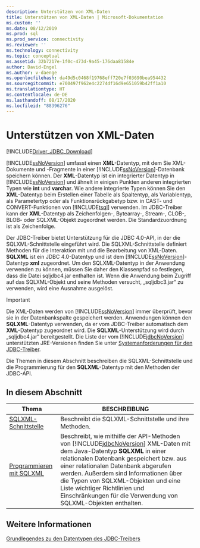 ```yaml
---
description: Unterstützen von XML-Daten
title: Unterstützen von XML-Daten | Microsoft-Dokumentation
ms.custom: ''
ms.date: 08/12/2019
ms.prod: sql
ms.prod_service: connectivity
ms.reviewer: ''
ms.technology: connectivity
ms.topic: conceptual
ms.assetid: 32b7217e-1f0c-473d-9a45-176daa81584e
author: David-Engel
ms.author: v-daenge
ms.openlocfilehash: da49d5c0468f19768eff720e7f03690bea954432
ms.sourcegitcommit: e700497f962e4c2274df16d9e651059b42ff1a10
ms.translationtype: HT
ms.contentlocale: de-DE
ms.lasthandoff: 08/17/2020
ms.locfileid: "88396276"
---
```

# <a name="supporting-xml-data"></a>Unterstützen von XML-Daten
[!INCLUDE[Driver_JDBC_Download](../../includes/driver_jdbc_download.md)]

  [!INCLUDE[ssNoVersion](../../includes/ssnoversion-md.md)] umfasst einen **XML**-Datentyp, mit dem Sie XML-Dokumente und -Fragmente in einer [!INCLUDE[ssNoVersion](../../includes/ssnoversion-md.md)]-Datenbank speichern können. Der **XML**-Datentyp ist ein integrierter Datentyp in [!INCLUDE[ssNoVersion](../../includes/ssnoversion-md.md)] und ähnelt in einigen Punkten anderen integrierten Typen wie **int** und **varchar**. Wie andere integrierte Typen können Sie den **XML**-Datentyp beim Erstellen einer Tabelle als Spaltentyp, als Variablentyp, als Parametertyp oder als Funktionsrückgabetyp bzw. in CAST- und CONVERT-Funktionen von [!INCLUDE[tsql](../../includes/tsql-md.md)] verwenden. Im JDBC-Treiber kann der **XML**-Datentyp als Zeichenfolgen-, Bytearray-, Stream-, CLOB-, BLOB- oder SQLXML-Objekt zugeordnet werden. Die Standardzuordnung ist als Zeichenfolge.  
  
 Der JDBC-Treiber bietet Unterstützung für die JDBC 4.0-API, in der die SQLXML-Schnittstelle eingeführt wird. Die SQLXML-Schnittstelle definiert Methoden für die Interaktion mit und die Bearbeitung von XML-Daten. **SQLXML** ist ein JDBC 4.0-Datentyp und ist dem [!INCLUDE[ssNoVersion](../../includes/ssnoversion-md.md)]-Datentyp **xml** zugeordnet. Um den SQLXML-Datentyp in der Anwendung verwenden zu können, müssen Sie daher den Klassenpfad so festlegen, dass die Datei sqljdbc4.jar enthalten ist. Wenn die Anwendung beim Zugriff auf das SQLXML-Objekt und seine Methoden versucht, „sqljdbc3.jar“ zu verwenden, wird eine Ausnahme ausgelöst.  
  
> [!IMPORTANT]  
>  Die XML-Daten werden von [!INCLUDE[ssNoVersion](../../includes/ssnoversion-md.md)] immer überprüft, bevor sie in der Datenbankspalte gespeichert werden. Anwendungen können den **SQLXML**-Datentyp verwenden, da er vom JDBC-Treiber automatisch dem **XML**-Datentyp zugeordnet wird. Die **SQLXML**-Unterstützung wird durch „sqljdbc4.jar“ bereitgestellt. Die Liste der vom [!INCLUDE[jdbcNoVersion](../../includes/jdbcnoversion_md.md)] unterstützten JRE-Versionen finden Sie unter [Systemanforderungen für den JDBC-Treiber](../../connect/jdbc/system-requirements-for-the-jdbc-driver.md).  
  
 Die Themen in diesem Abschnitt beschreiben die SQLXML-Schnittstelle und die Programmierung für den **SQLXML**-Datentyp mit den Methoden der JDBC-API.  
  
## <a name="in-this-section"></a>In diesem Abschnitt  
  
|Thema|BESCHREIBUNG|  
|-----------|-----------------|  
|[SQLXML-Schnittstelle](../../connect/jdbc/sqlxml-interface.md)|Beschreibt die SQLXML-Schnittstelle und ihre Methoden.|  
|[Programmieren mit SQLXML](../../connect/jdbc/programming-with-sqlxml.md)|Beschreibt, wie mithilfe der API-Methoden von [!INCLUDE[jdbcNoVersion](../../includes/jdbcnoversion_md.md)] XML-Daten mit dem Java-Datentyp **SQLXML** in einer relationalen Datenbank gespeichert bzw. aus einer relationalen Datenbank abgerufen werden. Außerdem sind Informationen über die Typen von SQLXML-Objekten und eine Liste wichtiger Richtlinien und Einschränkungen für die Verwendung von SQLXML-Objekten enthalten.|  
  
## <a name="see-also"></a>Weitere Informationen  
 [Grundlegendes zu den Datentypen des JDBC-Treibers](../../connect/jdbc/understanding-the-jdbc-driver-data-types.md)  
  
  
